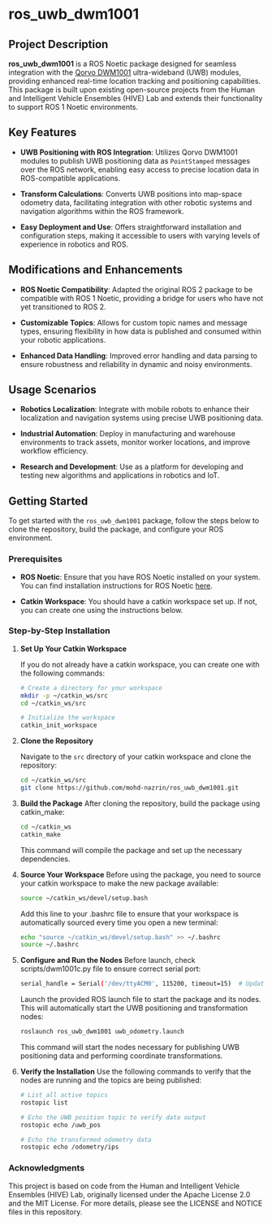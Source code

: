 # ros_uwb_dwm1001

## Project Description

**ros_uwb_dwm1001** is a ROS Noetic package designed for seamless integration with the [Qorvo DWM1001](https://www.qorvo.com/products/p/DWM1001-DEV) ultra-wideband (UWB) modules, providing enhanced real-time location tracking and positioning capabilities. This package is built upon existing open-source projects from the Human and Intelligent Vehicle Ensembles (HIVE) Lab and extends their functionality to support ROS 1 Noetic environments.

## Key Features

- **UWB Positioning with ROS Integration**: Utilizes Qorvo DWM1001 modules to publish UWB positioning data as `PointStamped` messages over the ROS network, enabling easy access to precise location data in ROS-compatible applications.

- **Transform Calculations**: Converts UWB positions into map-space odometry data, facilitating integration with other robotic systems and navigation algorithms within the ROS framework.

- **Easy Deployment and Use**: Offers straightforward installation and configuration steps, making it accessible to users with varying levels of experience in robotics and ROS.

## Modifications and Enhancements

- **ROS Noetic Compatibility**: Adapted the original ROS 2 package to be compatible with ROS 1 Noetic, providing a bridge for users who have not yet transitioned to ROS 2.

- **Customizable Topics**: Allows for custom topic names and message types, ensuring flexibility in how data is published and consumed within your robotic applications.

- **Enhanced Data Handling**: Improved error handling and data parsing to ensure robustness and reliability in dynamic and noisy environments.

## Usage Scenarios

- **Robotics Localization**: Integrate with mobile robots to enhance their localization and navigation systems using precise UWB positioning data.

- **Industrial Automation**: Deploy in manufacturing and warehouse environments to track assets, monitor worker locations, and improve workflow efficiency.

- **Research and Development**: Use as a platform for developing and testing new algorithms and applications in robotics and IoT.

## Getting Started

To get started with the `ros_uwb_dwm1001` package, follow the steps below to clone the repository, build the package, and configure your ROS environment.

### Prerequisites

- **ROS Noetic**: Ensure that you have ROS Noetic installed on your system. You can find installation instructions for ROS Noetic [here](http://wiki.ros.org/noetic/Installation).

- **Catkin Workspace**: You should have a catkin workspace set up. If not, you can create one using the instructions below.

### Step-by-Step Installation

1. **Set Up Your Catkin Workspace**

   If you do not already have a catkin workspace, you can create one with the following commands:

   ```bash
   # Create a directory for your workspace
   mkdir -p ~/catkin_ws/src
   cd ~/catkin_ws/src

   # Initialize the workspace
   catkin_init_workspace
   ```

 2. **Clone the Repository**

    Navigate to the `src` directory of your catkin workspace and clone the repository:
	
    ```bash
    cd ~/catkin_ws/src
    git clone https://github.com/mohd-nazrin/ros_uwb_dwm1001.git
    ```
    
3. **Build the Package**
    After cloning the repository, build the package using catkin_make:
   ```bash
   cd ~/catkin_ws
   catkin_make
   ```

   This command will compile the package and set up the necessary dependencies.
4. **Source Your Workspace**
   Before using the package, you need to source your catkin workspace to make the new package available:
   ```bash
   source ~/catkin_ws/devel/setup.bash
   ```
   
   Add this line to your .bashrc file to ensure that your workspace is automatically sourced every time you open a new terminal:
   ```bash
   echo "source ~/catkin_ws/devel/setup.bash" >> ~/.bashrc
   source ~/.bashrc
   ```
   
5. **Configure and Run the Nodes**
   Before launch, check scripts/dwm1001c.py file to ensure correct serial port:
   ```bash
   serial_handle = Serial('/dev/ttyACM0', 115200, timeout=15)  # Update port as necessary
   ```
   Launch the provided ROS launch file to start the package and its nodes. This will automatically start the UWB positioning and transformation nodes:
   ```bash
   roslaunch ros_uwb_dwm1001 uwb_odometry.launch
   ```
   This command will start the nodes necessary for publishing UWB positioning data and performing coordinate transformations.
7. **Verify the Installation**
   Use the following commands to verify that the nodes are running and the topics are being published:
   ```bash
   # List all active topics
   rostopic list
   
   # Echo the UWB position topic to verify data output
   rostopic echo /uwb_pos
   
   # Echo the transformed odometry data
   rostopic echo /odometry/ips
   ```

### Acknowledgments

This project is based on code from the Human and Intelligent Vehicle Ensembles (HIVE) Lab, originally licensed under the Apache License 2.0 and the MIT License. For more details, please see the LICENSE and NOTICE files in this repository.

   
